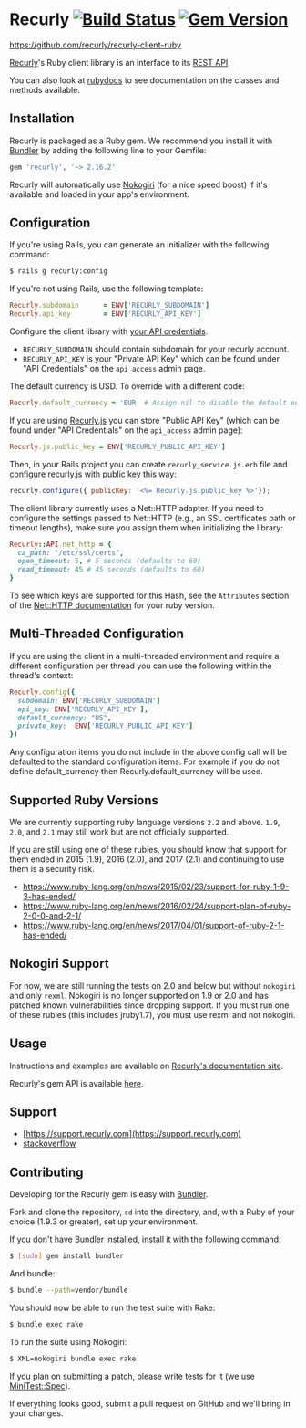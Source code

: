 # Recurly [![Build Status](https://secure.travis-ci.org/recurly/recurly-client-ruby.png?branch=master)](http://travis-ci.org/recurly/recurly-client-ruby) [![Gem Version](https://badge.fury.io/rb/recurly.svg)](http://badge.fury.io/rb/recurly)

<https://github.com/recurly/recurly-client-ruby>

[Recurly](https://recurly.com/)'s Ruby client library is an interface to its
[REST API](https://dev.recurly.com/docs/getting-started).

You can also look at [rubydocs](http://www.rubydoc.info/github/recurly/recurly-client-ruby/master)
to see documentation on the classes and methods available.

## Installation

Recurly is packaged as a Ruby gem. We recommend you install it with
[Bundler](http://gembundler.com/) by adding the following line to your Gemfile:

``` ruby
gem 'recurly', '~> 2.16.2'
```

Recurly will automatically use [Nokogiri](http://nokogiri.org/) (for a nice
speed boost) if it's available and loaded in your app's environment.

## Configuration

If you're using Rails, you can generate an initializer with the following
command:

``` bash
$ rails g recurly:config
```

If you're not using Rails, use the following template:

``` ruby
Recurly.subdomain      = ENV['RECURLY_SUBDOMAIN']
Recurly.api_key        = ENV['RECURLY_API_KEY']
```

Configure the client library with
[your API credentials](https://app.recurly.com/go/developer/api_access).

* `RECURLY_SUBDOMAIN` should contain subdomain for your recurly account.
* `RECURLY_API_KEY` is your "Private API Key" which can be found under "API Credentials" on the `api_access` admin page.

The default currency is USD. To override with a different code:

``` ruby
Recurly.default_currency = 'EUR' # Assign nil to disable the default entirely.
```

If you are using [Recurly.js](https://js.recurly.com) you can store "Public API Key" (which can be found
under "API Credentials" on the `api_access` admin page):

``` ruby
Recurly.js.public_key = ENV['RECURLY_PUBLIC_API_KEY']
```

Then, in your Rails project you can create `recurly_service.js.erb` file and
[configure](https://docs.recurly.com/js/#configure) recurly.js with public key this way:

``` js
recurly.configure({ publicKey: '<%= Recurly.js.public_key %>'});
```

The client library currently uses a Net::HTTP adapter. If you need to
configure the settings passed to Net::HTTP (e.g., an SSL certificates path or timeout lengths),
make sure you assign them when initializing the library:

``` ruby
Recurly::API.net_http = {
  ca_path: "/etc/ssl/certs",
  open_timeout: 5, # 5 seconds (defaults to 60)
  read_timeout: 45 # 45 seconds (defaults to 60)
}
```

To see which keys are supported for this Hash, see the `Attributes` section
of the [Net::HTTP documentation](http://ruby-doc.org/stdlib-2.4.1/libdoc/net/http/rdoc/Net/HTTP.html) for your ruby version.

## Multi-Threaded Configuration
If you are using the client in a multi-threaded environment and require a different configuration per
thread you can use the following within the thread's context:

``` ruby
Recurly.config({
  subdomain: ENV['RECURLY_SUBDOMAIN']
  api_key: ENV['RECURLY_API_KEY'],
  default_currency: "US",
  private_key:  ENV['RECURLY_PUBLIC_API_KEY']
})
```

Any configuration items you do not include in the above config call will be defaulted to the standard
configuration items. For example if you do not define default_currency then Recurly.default_currency
will be used.

## Supported Ruby Versions

We are currently supporting ruby language versions `2.2` and above. `1.9`, `2.0`, and `2.1` may still work but are not officially supported.

If you are still using one of these rubies, you should know that support for them ended in
2015 (1.9), 2016 (2.0), and 2017 (2.1) and continuing to use them is a security risk.

- https://www.ruby-lang.org/en/news/2015/02/23/support-for-ruby-1-9-3-has-ended/
- https://www.ruby-lang.org/en/news/2016/02/24/support-plan-of-ruby-2-0-0-and-2-1/
- https://www.ruby-lang.org/en/news/2017/04/01/support-of-ruby-2-1-has-ended/

## Nokogiri Support

For now, we are still running the tests on 2.0 and below but without `nokogiri` and only `rexml`. Nokogiri is
no longer supported on 1.9 or 2.0 and has patched known vulnerabilities since dropping support.
If you must run one of these rubies (this includes jruby1.7), you must use rexml and not nokogiri.

## Usage

Instructions and examples are available on
[Recurly's documentation site](https://dev.recurly.com/docs/getting-started).

Recurly's gem API is available
[here](http://rubydoc.info/gems/recurly/frames/Recurly).

## Support

- [https://support.recurly.com](https://support.recurly.com)
- [stackoverflow](http://stackoverflow.com/questions/tagged/recurly)

## Contributing

Developing for the Recurly gem is easy with [Bundler](http://gembundler.com/).

Fork and clone the repository, `cd` into the directory, and, with a Ruby of your choice
(1.9.3 or greater), set up your environment.

If you don't have Bundler installed, install it with the following command:

``` bash
$ [sudo] gem install bundler
```

And bundle:

``` bash
$ bundle --path=vendor/bundle
```

You should now be able to run the test suite with Rake:

``` bash
$ bundle exec rake
```

To run the suite using Nokogiri:

``` bash
$ XML=nokogiri bundle exec rake
```

If you plan on submitting a patch, please write tests for it (we use
[MiniTest::Spec](http://bfts.rubyforge.org/minitest/MiniTest/Expectations.html)).

If everything looks good, submit a pull request on GitHub and we'll bring in your changes.
